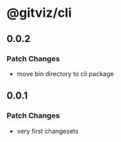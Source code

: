 # @gitviz/cli

## 0.0.2

### Patch Changes

- move bin directory to cli package

## 0.0.1

### Patch Changes

- very first changesets
